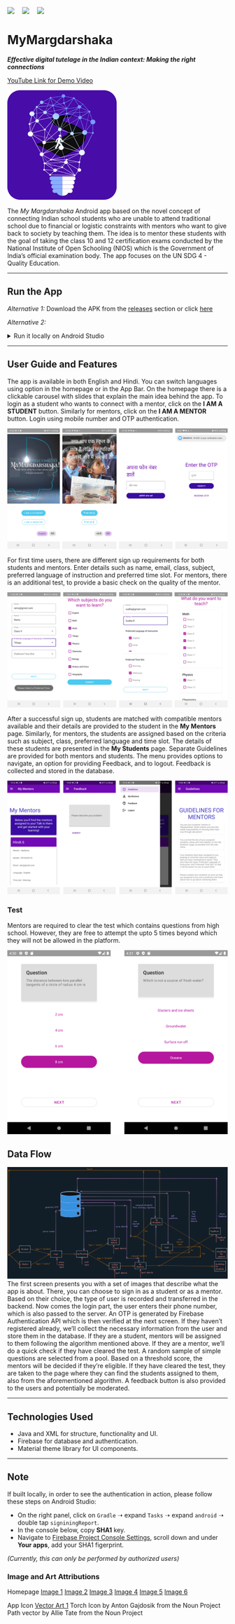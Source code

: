 <p>
  <img src="https://img.shields.io/badge/app--size-7.82%20MB-brightgreen">&emsp;
  <img src="https://img.shields.io/badge/database-firebase-orange">&emsp;
  <img src="https://img.shields.io/badge/platform-android-white">
</p>

# MyMargdarshaka

***Effective digital tutelage in 
the Indian context: Making 
the right connections***

[YouTube Link for Demo Video](https://www.youtube.com/watch?v=ynh7FvvLrcI)

![App Icon](images/app_icon.png)

The *My Margdarshaka* Android app based on the novel concept of connecting Indian school students who are unable to attend traditional school due to financial or logistic constraints with mentors who want to give back to society by teaching them. The idea is to mentor these students with the goal of taking the class 10 and 12 certification exams conducted by the National Institute of Open Schooling (NIOS) which is the Government of India’s official examination body. The app focuses on the UN SDG 4 - Quality Education. 
_________________________________________________________________
## Run the App

*Alternative 1:* Download the APK from the [releases](https://github.com/debesheedas/MyMargdarshaka/releases) section or click [here](https://github.com/debesheedas/MyMargdarshaka/releases)

*Alternative 2:* <details>
    <summary>Run it locally on Android Studio</summary>
  <br>
    To run it locally,
1. Clone the repository to your local system using
  
   ```bash
   git clone https://github.com/debesheedas/MyMargdarshaka
   ``` 
2. Then open the repository in Android Studio and Build it on your device of choice (either an emulator or phone connected through USB). [Please read the following note if you're building it from source](https://github.com/debesheedas/MyMargdarshaka#Note)
    </details>
________________________________________________________________

## User Guide and Features
The app is available in both English and Hindi. You can switch languages using option in the homepage or in the App Bar. On the homepage there is a clickable carousel with slides that explain the main idea behind the app. To login as a student who wants to connect with a mentor, click on the **I AM A STUDENT** button. Similarly for mentors, click on the **I AM A MENTOR** button. Login using mobile number and OTP authentication. 

![Screenshot - Mainpage and Login](images/screenshots/login_signup.png)

For first time users, there are different sign up requirements for both students and mentors. Enter details such as name, email, class, subject, preferred language of instruction and preferred time slot.
For mentors, there is an additional test, to provide a basic check on the quality of the mentor.

![Screenshot - Sign up for Students and Mentors](images/screenshots/details.png)

After a successful sign up, students are matched with compatible mentors available and their details are provided to the student in the **My Mentors** page. Similarly, for mentors, the students are assigned based on the criteria such as subject, class, preferred language and time slot. The details of these students are presented in the **My Students** page. Separate Guidelines are provided for both mentors and students. The menu provides options to navigate, an option for providing Feedback, and to logout. Feedback is collected and stored in the database.

![Screenshot - My Mentors, My Students, Guidelines, Feedback](images/screenshots/my_mentors.png)


### Test
Mentors are required to clear the test which contains questions from high school. However, they are free to attempt the upto 5 times beyond which they will not be allowed in the platform.

<img src="images/screenshots/test_images.png" width="550"></img>

## Data Flow
![Data flow image](https://github.com/debesheedas/MyMargdarshaka/blob/main/data%20flow%20images/data%20flow.png)
The first screen presents you with a set of images that describe what the app is about. There, you can choose to sign in as a student or as a mentor. Based on their choice, the type of user is recorded and transferred in the backend. Now comes the login part, the user enters their phone number, which is also passed to the server. An OTP is generated by Firebase Authentication API which is then verified at the next screen. If they haven’t registered already, we’ll collect the necessary information from the user and store them in the database. If they are a student, mentors will be assigned to them following the algorithm mentioned above. If they are a mentor, we’ll do a quick check if they have cleared the test. A random sample of simple questions are selected from a pool. Based on a threshold score, the mentors will be decided if they’re eligible. If they have cleared the test, they are taken to the page where they can find the students assigned to them, also from the aforementioned algorithm. A feedback button is also provided to the users and potentially be moderated.
___________________________________________________________________

## Technologies Used
* Java and XML for structure, functionality and UI.
* Firebase for database and authentication.
* Material theme library for UI components.
___________________________________________________________________

## Note
If built locally, in order to see the authentication in action, please follow these steps on Android Studio:
* On the right panel, click on ```Gradle``` ➝ expand ```Tasks``` ➝ expand ```android``` ➝ double tap ```signiningReport```.
* In the console below, copy **SHA1** key.
* Navigate to [Firebase Project Console Settings](https://console.firebase.google.com/u/1/project/mymargdarshaka/settings/general/android:com.example.mymargdarshaka), scroll down and under **Your apps**, add your SHA1 figerprint.

*(Currently, this can only be performed by authorized users)*

### Image and Art Attributions
Homepage [Image 1](https://www.gettyimages.in/detail/photo/ideas-royalty-free-image/825412904?adppopup=true)
[Image 2](https://unsplash.com/photos/2eMemvByB-8?utm_source=unsplash&utm_medium=referral&utm_content=creditShareLink)
[Image 3](https://unsplash.com/photos/fIq0tET6llw?utm_source=unsplash&utm_medium=referral&utm_content=creditShareLink)
[Image 4](https://unsplash.com/photos/6jYoil2GhVk?utm_source=unsplash&utm_medium=referral&utm_content=creditShareLink)
[Image 5](https://unsplash.com/photos/pYWuOMhtc6k?utm_source=unsplash&utm_medium=referral&utm_content=creditShareLink)
[Image 6](https://unsplash.com/photos/Q1p7bh3SHj8?utm_source=unsplash&utm_medium=referral&utm_content=creditShareLink)

App Icon
[Vector Art 1](https://pngtree.com/so/Dotted)
Torch Icon by Anton Gajdosik from the Noun Project
Path vector by Allie Tate from the Noun Project
